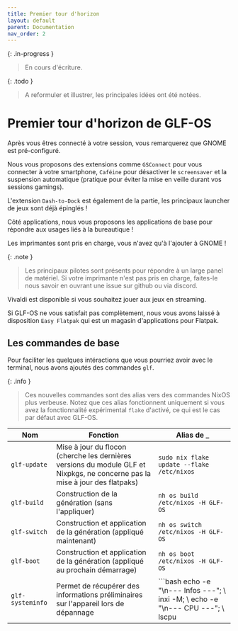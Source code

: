 ```yaml
---
title: Premier tour d'horizon
layout: default
parent: Documentation
nav_order: 2
---
```


{: .in-progress }
> En cours d'écriture.

{: .todo }
> A reformuler et illustrer, les principales idées ont été notées.

# Premier tour d'horizon de GLF-OS

Après vous êtres connecté à votre session, vous remarquerez que GNOME est pré-configuré. 

Nous vous proposons des extensions comme `GSConnect` pour vous connecter à votre smartphone, `Caféine` pour désactiver le `screensaver` et la suspension automatique (pratique pour éviter la mise en veille durant vos sessions gamings). 

L'extension `Dash-to-Dock` est également de la partie, les principaux launcher de jeux sont déjà épinglés !

Côté applications, nous vous proposons les applications de base pour répondre aux usages liés à la bureautique !

Les imprimantes sont pris en charge, vous n'avez qu'à l'ajouter à GNOME ! 

{: .note }
> Les principaux pilotes sont présents pour répondre à un large panel de matériel. 
> Si votre imprimante n'est pas pris en charge, faites-le nous savoir en ouvrant une issue sur github ou via discord. 

Vivaldi est disponible si vous souhaitez jouer aux jeux en streaming.

Si GLF-OS ne vous satisfait pas complètement, nous vous avons laissé à disposition `Easy Flatpak` qui est un magasin d'applications pour Flatpak. 

## Les commandes de base 

Pour faciliter les quelques intéractions que vous pourriez avoir avec le terminal, nous avons ajoutés des commandes `glf`. 

{: .info }
> Ces nouvelles commandes sont des alias vers des commandes NixOS plus verbeuse.
> Notez que ces alias fonctionnent uniquement si vous avez la fonctionnalité expérimental `flake` d'activé, ce qui est le cas par défaut avec GLF-OS.

| Nom             | Fonction                                                         | Alias de _                                                                                                           |
|------------------|------------------------------------------------------------------|---------------------------------------------------------------------------------------------------------------------|
| `glf-update`    | Mise à jour du flocon (cherche les dernières versions du module GLF et Nixpkgs, ne concerne pas la mise à jour des flatpaks) | `sudo nix flake update --flake /etc/nixos`                                                                          |
| `glf-build`     | Construction de la génération (sans l'appliquer)                | `nh os build /etc/nixos -H GLF-OS`                                                                                  |
| `glf-switch`    | Construction et application de la génération (appliqué maintenant) | `nh os switch /etc/nixos -H GLF-OS`                                                                                 |
| `glf-boot`      | Construction et application de la génération (appliqué au prochain démarrage) | `nh os boot /etc/nixos -H GLF-OS`                                                                                   |
| `glf-systeminfo`| Permet de récupérer des informations préliminaires sur l'appareil lors de dépannage | ```bash echo -e "\n--- Infos ---"; \ inxi -M; \ echo -e "\n--- CPU ---"; \ lscpu | grep -E "(Architecture|CPU op-mode|Vendor ID|Model name|Mode\(s\) opératoire\(s\) des processeurs|Identifiant constructeur|Nom de modèle)" | awk "{print \$0}"; \ echo -e "\n--- GPU ---"; \ lspci | grep -E "VGA|3D"; \ echo -e "\n--- Disque ---"; \ df -h; \ echo -e "\n--- RAM ---"; \ free -h``` |







